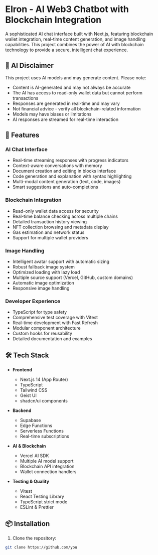 # Elron - AI Web3 Chatbot with Blockchain Integration

A sophisticated AI chat interface built with Next.js, featuring blockchain wallet integration, real-time content generation, and image handling capabilities. This project combines the power of AI with blockchain technology to provide a secure, intelligent chat experience.

## 🚨 AI Disclaimer

This project uses AI models and may generate content. Please note:

- Content is AI-generated and may not always be accurate
- The AI has access to read-only wallet data but cannot perform transactions
- Responses are generated in real-time and may vary
- Not financial advice - verify all blockchain-related information
- Models may have biases or limitations
- AI responses are streamed for real-time interaction

## 🌟 Features

### AI Chat Interface
- Real-time streaming responses with progress indicators
- Context-aware conversations with memory
- Document creation and editing in blocks interface
- Code generation and explanation with syntax highlighting
- Multi-modal content generation (text, code, images)
- Smart suggestions and auto-completions

### Blockchain Integration
- Read-only wallet data access for security
- Real-time balance checking across multiple chains
- Detailed transaction history viewing
- NFT collection browsing and metadata display
- Gas estimation and network status
- Support for multiple wallet providers

### Image Handling
- Intelligent avatar support with automatic sizing
- Robust fallback image system
- Optimized loading with lazy load
- Multiple source support (Vercel, GitHub, custom domains)
- Automatic image optimization
- Responsive image handling

### Developer Experience
- TypeScript for type safety
- Comprehensive test coverage with Vitest
- Real-time development with Fast Refresh
- Modular component architecture
- Custom hooks for reusability
- Detailed documentation and examples

## 🛠 Tech Stack

- **Frontend**
  - Next.js 14 (App Router)
  - TypeScript
  - Tailwind CSS
  - Geist UI
  - shadcn/ui components

- **Backend**
  - Supabase
  - Edge Functions
  - Serverless Functions
  - Real-time subscriptions

- **AI & Blockchain**
  - Vercel AI SDK
  - Multiple AI model support
  - Blockchain API integration
  - Wallet connection handlers

- **Testing & Quality**
  - Vitest
  - React Testing Library
  - TypeScript strict mode
  - ESLint & Prettier

## 📦 Installation

1. Clone the repository:

```bash
git clone https://github.com/you
